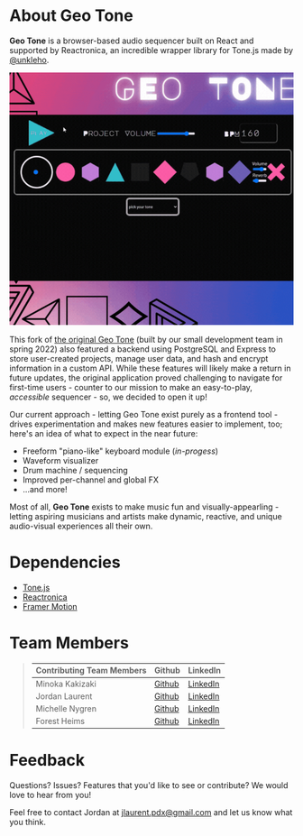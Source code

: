 # About Geo Tone

**Geo Tone** is a browser-based audio sequencer built on React and supported by Reactronica, an incredible wrapper library for Tone.js made by [@unkleho](https://github.com/unkleho/reactronica).

![Github](./public/assets/geotone.gif)

This fork of [the original Geo Tone](https://github.com/geo-tone/geo-tone-frontend) (built by our small development team in spring 2022) also featured a backend using PostgreSQL and Express to store user-created projects, manage user data, and hash and encrypt information in a custom API. While these features will likely make a return in future updates, the original application proved challenging to navigate for first-time users - counter to our mission to make an easy-to-play, _accessible_ sequencer - so, we decided to open it up!

Our current approach - letting Geo Tone exist purely as a frontend tool - drives experimentation and makes new features easier to implement, too; here's an idea of what to expect in the near future:

- Freeform "piano-like" keyboard module (_in-progess_)
- Waveform visualizer
- Drum machine / sequencing
- Improved per-channel and global FX
- ...and more!

Most of all, **Geo Tone** exists to make music fun and visually-appearling - letting aspiring musicians and artists make dynamic, reactive, and unique audio-visual experiences all their own.

# Dependencies

- [Tone.js](https://tonejs.github.io/)
- [Reactronica](https://reactronica.com/)
- [Framer Motion](https://www.framer.com/motion/)

# Team Members

> | Contributing Team Members | Github                                       | LinkedIn                                                 |
> | ------------------------- | -------------------------------------------- | -------------------------------------------------------- |
> | Minoka Kakizaki           | [Github](https://github.com/kakizaki55)      | [LinkedIn](https://www.linkedin.com/in/minoka-kakizaki/) |
> | Jordan Laurent            | [Github](https://github.com/jlaurentpdx)     | [LinkedIn](https://www.linkedin.com/in/jlaurentpdx/)     |
> | Michelle Nygren           | [Github](https://github.com/michellerenehey) | [LinkedIn](https://www.linkedin.com/in/michellenygren/)  |
> | Forest Heims              | [Github](https://github.com/forestheims)     | [LinkedIn](https://www.linkedin.com/in/forestheims/)     |

# Feedback

Questions? Issues? Features that you'd like to see or contribute? We would love to hear from you!

Feel free to contact Jordan at [jlaurent.pdx@gmail.com](jlaurent.pdx@gmail.com) and let us know what you think.
